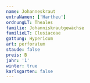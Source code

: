 ```yaml
---
name: Johanneskraut
extraNamen: ['Hartheu']
ordnungLT: Theales
familie: Johanniskrautgewächse
familieLT: Clusiaceae
gattung: Hypericum
art: perforatum
staude: false
preis: B
jahr: '1'
winter: true
karlsgarten: false
---
```

